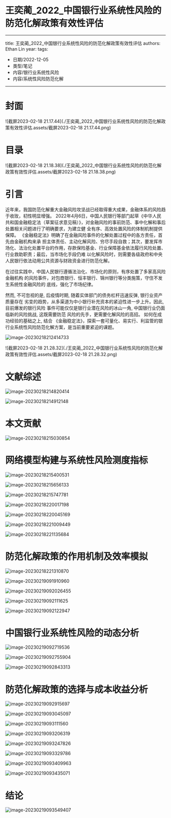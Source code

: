 # 王奕蔺_2022_中国银行业系统性风险的防范化解政策有效性评估


---
title: 王奕蔺_2022_中国银行业系统性风险的防范化解政策有效性评估
authors: Ethan Lin
year:
tags:
  - 日期/2022-12-05 
  - 类型/笔记 
  - 内容/银行业系统性风险 
  - 内容/系统性风险防范化解 
---







# 封面



![截屏2023-02-18 21.17.44](./王奕蔺_2022_中国银行业系统性风险的防范化解政策有效性评估.assets/截屏2023-02-18 21.17.44.png)





# 目录



![截屏2023-02-18 21.18.38](./王奕蔺_2022_中国银行业系统性风险的防范化解政策有效性评估.assets/截屏2023-02-18 21.18.38.png)









# 引言

近年来，我国防范化解重大金融风险攻坚战已经取得重大成果，金融体系的风险趋于收玫，㓞性明显增强。
2022年4月6日，中国人民银行等部门起草《中华人民共和国金融稳定法（草案征求意见稿）》，对金融风险的事前防范、事中化解和事后处置相关问题进行了明确要求，为建立健 全有序、高效处置风险的体制机制提供保障。
《金融稳定法》明确了在金融风险事件的化解处置过程中的各方责任，首先由金融机构来承 担主体责任、主动化解风险、穷尽手段自救；其次，要发挥市场化、法治化处置平台的作用，存款保险基金、行业保障基金依法履行风险处置、行业救助职责；最后，当市场化手段仍难 以化解风险时，则需要各级政府和中央人民银行依法动用公共资源与财政资金进行防范化解。

在过往实践中，中国人民银行遵循法治化、市场化的原则，有序处置了多家高风险金融机构 的风险事件，对包商银行、恒丰银行、锦州银行等分类施策，守住不发生系统性金融风险的 底线，强化了市场纪律。

然而, 不可忽视的是, 后疫情时期, 随着实体部门的债务杠杆迅速反弹, 银行业资产质量存在 劣变的趋势，从多渠道为中小银行补充资本的紧迫性进一步上升。因此, 目前爆发的银行风险 事件可能仅仅是银行业潜在风险的冰山一角, 中国银行业仍面临新的风险挑战, 这既需要防范 风险的先手，更需要化解风险的高招。
如何在成功经验的基础之上, 结合 《金融稳定法》，探索一套可量化、易实行、利监管的银行业系统性风险防范化解方案，是当前重要紧迫的课题。



![image-20230218212414733](image-20230218212414733.png)





![截屏2023-02-18 21.28.32](./王奕蔺_2022_中国银行业系统性风险的防范化解政策有效性评估.assets/截屏2023-02-18 21.28.32.png)





# 文献综述



![image-20230218214820414](image-20230218214820414.png)



![image-20230218214912148](image-20230218214912148.png)





# 本文贡献



![image-20230218215030854](image-20230218215030854.png)



# 网络模型构建与系统性风险测度指标



![image-20230218215400531](image-20230218215400531.png)



![image-20230218215656133](image-20230218215656133.png)





![image-20230218215747781](image-20230218215747781.png)



![image-20230218220017198](image-20230218220017198.png)



![image-20230218220045169](image-20230218220045169.png)



![image-20230218221009449](image-20230218221009449.png)





![image-20230218221135684](image-20230218221135684.png)



# 防范化解政策的作用机制及效率模拟



![image-20230218221310870](image-20230218221310870.png)



![image-20230219091910960](image-20230219091910960-6769553.png)



![image-20230219092026455](image-20230219092026455.png)



![image-20230219092111625](image-20230219092111625.png)



![image-20230219092122947](image-20230219092122947.png)





# 中国银行业系统性风险的动态分析

![image-20230219092719536](image-20230219092719536.png)



![image-20230219092755904](image-20230219092755904.png)



![image-20230219092843313](image-20230219092843313.png)





# 防范化解政策的选择与成本收益分析



![image-20230219092915697](image-20230219092915697.png)



![image-20230219093045097](image-20230219093045097.png)



![image-20230219093111560](image-20230219093111560.png)



![image-20230219093206319](image-20230219093206319.png)



![image-20230219093247826](image-20230219093247826.png)



![image-20230219093329786](image-20230219093329786.png)



![image-20230219093409963](image-20230219093409963.png)



![image-20230219093435071](image-20230219093435071.png)



# 结论

![image-20230219093549407](image-20230219093549407.png)




























































